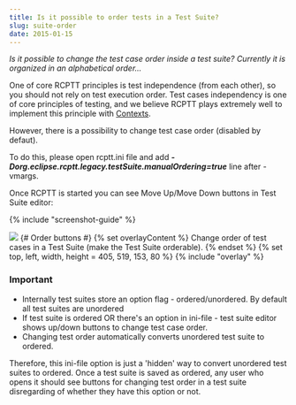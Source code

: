 ```yaml
---
title: Is it possible to order tests in a Test Suite?
slug: suite-order
date: 2015-01-15
---
```




<div class="panel panel-default">
  <div class="panel-body">
    <i>Is it possible to change the test case order inside a test suite? Currently it is organized in an alphabetical order...</i>
  </div>
</div>

One of core RCPTT principles is test independence (from each other), so you should not rely on test execution order. 
Test cases independency is one of core principles of testing, and we believe RCPTT plays extremely well to implement 
this principle with <a href="{{site.url}}/documentation/userguide/contexts/">Contexts</a>. 

However, there is a possibility to change test case order (disabled by defaut).

To do this, please open rcptt.ini file and add <b><i>-Dorg.eclipse.rcptt.legacy.testSuite.manualOrdering=true</i></b> line after -vmargs.

Once RCPTT is started you can see Move Up/Move Down buttons in Test Suite editor:

{% include "screenshot-guide" %}
<div class="screenshot">
  <img src="{{site.url}}/shared/img/screenshot-test-suite-editor.png"></img>
  {# Order buttons #}
  {% set overlayContent %}
  Change order of test cases in a Test Suite (make the Test Suite orderable). 
  {% endset %}
  {% set top, left, width, height = 405, 519, 153, 80 %}
  {% include "overlay" %}

</div>

<div class="panel panel-warning">
<div class="panel-heading">
    <h3 class="panel-title">Important</h3>
  </div>
  <div class="panel-body">
  <ul>
<li>Internally test suites store an option flag - ordered/unordered. By default all test suites are unordered</li>
<li>If test suite is ordered OR there's an option in ini-file - test suite editor shows up/down buttons to change test case order.</li>
<li>Changing test order automatically converts unordered test suite to ordered.</li>
</ul>
Therefore, this ini-file option is just a 'hidden' way to convert unordered test suites to ordered. Once a test suite is saved as ordered, any user who opens it should see buttons for changing test order in a test suite disregarding of whether they have this option or not.
  </div>
</div>

